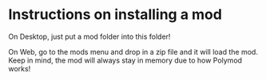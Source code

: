 # Instructions on installing a mod
On Desktop, just put a mod folder into this folder!

On Web, go to the mods menu and drop in a zip file and it will load the mod.
Keep in mind, the mod will always stay in memory due to how Polymod works!